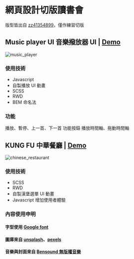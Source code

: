 # 網頁設計切版讀書會

版型皆出自 [zz41354899](https://github.com/zz41354899)，僅作練習切版

## Music player UI 音樂撥放器 UI | [Demo](https://johnsonmao.github.io/layout_practice/music_player/)

![music_player](https://i.imgur.com/yxzYJKU.png)

### 使用技術

- Javascript
- 自製播放 UI 動畫
- SCSS
- RWD
- BEM 命名法

### 功能

播放、暫停、上一首、下一首 功能按鈕
播放時間軸、拖動時間軸

## KUNG FU 中華餐廳 | [Demo](https://johnsonmao.github.io/layout_practice/chinese_restaurant/)

![chinese_restaurant](https://i.imgur.com/ZpdIupr.png)

### 使用技術

- SCSS
- RWD
- 自製漢堡選單 UI 動畫
- Javascript 增加使用者體驗

### 內容使用申明

#### 字型使用 [Google font](https://fonts.google.com/)
#### 圖庫來自 [unsplash](https://unsplash.com/s/photos/chinese-food)、[pexels](https://www.pexels.com/zh-tw/)
#### 音樂與封面來自 [Bensound 無版權音樂](https://www.bensound.com/)